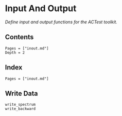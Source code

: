 # Input And Output

*Define input and output functions for the ACTest toolkit.*

## Contents

```@contents
Pages = ["inout.md"]
Depth = 2
```

## Index

```@index
Pages = ["inout.md"]
```

## Write Data

```@docs
write_spectrum
write_backward
```
